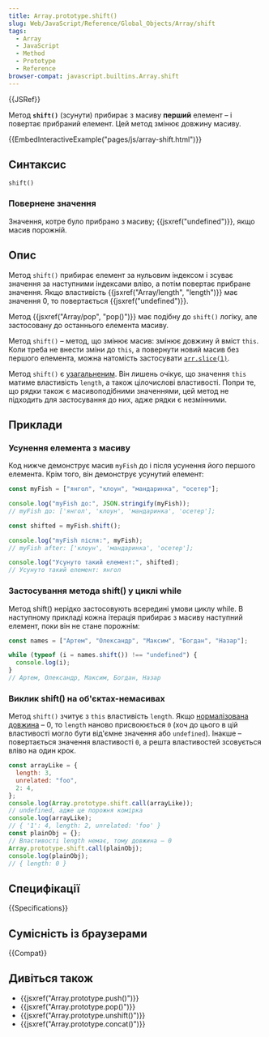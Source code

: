 ```yaml
---
title: Array.prototype.shift()
slug: Web/JavaScript/Reference/Global_Objects/Array/shift
tags:
  - Array
  - JavaScript
  - Method
  - Prototype
  - Reference
browser-compat: javascript.builtins.Array.shift
---
```


{{JSRef}}

Метод **`shift()`** (зсунути) прибирає з масиву **перший** елемент – і повертає прибраний елемент. Цей метод змінює довжину масиву.

{{EmbedInteractiveExample("pages/js/array-shift.html")}}

## Синтаксис

```js-nolint
shift()
```

### Повернене значення

Значення, котре було прибрано з масиву; {{jsxref("undefined")}}, якщо масив порожній.

## Опис

Метод `shift()` прибирає елемент за нульовим індексом і зсуває значення за наступними індексами вліво, а потім повертає прибране значення. Якщо властивість
{{jsxref("Array/length", "length")}} має значення 0, то повертається {{jsxref("undefined")}}.

Метод {{jsxref("Array/pop", "pop()")}} має подібну до `shift()` логіку, але застосовану до останнього елемента масиву.

Метод `shift()` – метод, що змінює масив: змінює довжину й вміст `this`. Коли треба не внести зміни до `this`, а повернути новий масив без першого елемента, можна натомість застосувати [`arr.slice(1)`](/uk/docs/Web/JavaScript/Reference/Global_Objects/Array/slice).

Метод `shift()` є [узагальненим](/uk/docs/Web/JavaScript/Reference/Global_Objects/Array#uzahalneni-metody-masyvu). Він лишень очікує, що значення `this` матиме властивість `length`, а також цілочислові властивості. Попри те, що рядки також є масивоподібними значеннями, цей метод не підходить для застосування до них, адже рядки є незмінними.

## Приклади

### Усунення елемента з масиву

Код нижче демонструє масив `myFish` до і після усунення його першого елемента. Крім того, він демонструє усунутий елемент:

```js
const myFish = ["янгол", "клоун", "мандаринка", "осетер"];

console.log("myFish до:", JSON.stringify(myFish));
// myFish до: ['янгол', 'клоун', 'мандаринка', 'осетер'];

const shifted = myFish.shift();

console.log("myFish після:", myFish);
// myFish after: ['клоун', 'мандаринка', 'осетер'];

console.log("Усунуто такий елемент:", shifted);
// Усунуто такий елемент: янгол
```

### Застосування метода shift() у циклі while

Метод shift() нерідко застосовують всередині умови циклу while. В наступному прикладі кожна ітерація прибирає з масиву наступний елемент, поки він не стане порожнім:

```js
const names = ["Артем", "Олександр", "Максим", "Богдан", "Назар"];

while (typeof (i = names.shift()) !== "undefined") {
  console.log(i);
}
// Артем, Олександр, Максим, Богдан, Назар
```

### Виклик shift() на об'єктах-немасивах

Метод `shift()` зчитує з `this` властивість `length`. Якщо [нормалізована довжина](/uk/docs/Web/JavaScript/Reference/Global_Objects/Array#normalizatsiia-vlastyvosti-length) – 0, то `length` наново присвоюється `0` (хоч до цього в цій властивості могло бути від'ємне значення або `undefined`). Інакше – повертається значення властивості `0`, а решта властивостей зсовується вліво на один крок.

```js
const arrayLike = {
  length: 3,
  unrelated: "foo",
  2: 4,
};
console.log(Array.prototype.shift.call(arrayLike));
// undefined, адже це порожня комірка
console.log(arrayLike);
// { '1': 4, length: 2, unrelated: 'foo' }
const plainObj = {};
// Властивості length немає, тому довжина – 0
Array.prototype.shift.call(plainObj);
console.log(plainObj);
// { length: 0 }
```

## Специфікації

{{Specifications}}

## Сумісність із браузерами

{{Compat}}

## Дивіться також

- {{jsxref("Array.prototype.push()")}}
- {{jsxref("Array.prototype.pop()")}}
- {{jsxref("Array.prototype.unshift()")}}
- {{jsxref("Array.prototype.concat()")}}
